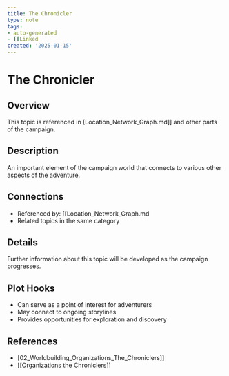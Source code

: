 ```yaml
---
title: The Chronicler
type: note
tags:
- auto-generated
- [[Linked
created: '2025-01-15'
---
```


# The Chronicler

## Overview
This topic is referenced in [Location_Network_Graph.md]] and other parts of the campaign.

## Description
An important element of the campaign world that connects to various other aspects of the adventure.

## Connections
- Referenced by: [[Location_Network_Graph.md
- Related topics in the same category

## Details
Further information about this topic will be developed as the campaign progresses.

## Plot Hooks
- Can serve as a point of interest for adventurers
- May connect to ongoing storylines
- Provides opportunities for exploration and discovery

## References

- [02_Worldbuilding_Organizations_The_Chroniclers]]
- [[Organizations the Chroniclers]]
